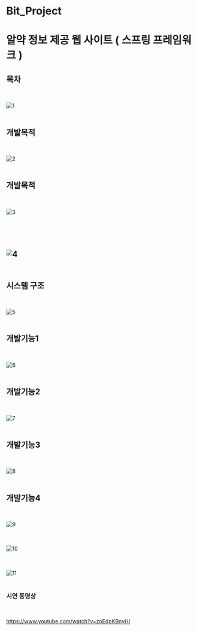 # Bit_Project

<h1>알약 정보 제공 웹 사이트 ( 스프링 프레임워크 )</h1>
<h2> 목차 </h2><br>


![1](https://user-images.githubusercontent.com/52389219/100546382-72624400-32a4-11eb-8c3a-7c817b47f522.JPG)
<br>
<br>
<h2> 개발목적 </h2><br>

![2](https://user-images.githubusercontent.com/52389219/100546387-79895200-32a4-11eb-87bf-b00127323433.JPG)
<br>
<br>
<h2> 개발목적 </h2><br>

![3](https://user-images.githubusercontent.com/52389219/100546429-a3db0f80-32a4-11eb-944e-ffa3ccc8d560.JPG)
<br>
<br>
<h2 시스템 구조 </h2><br>

![4](https://user-images.githubusercontent.com/52389219/100546430-a473a600-32a4-11eb-8a39-6b784d38054f.JPG)
<br>
<br>
<h2> 시스템 구조 </h2><br>

![5](https://user-images.githubusercontent.com/52389219/100546431-a50c3c80-32a4-11eb-80a3-1b6b08c3d0db.JPG)
<br>
<br>
<h2> 개발기능1 </h2><br>

![6](https://user-images.githubusercontent.com/52389219/100546432-a5a4d300-32a4-11eb-9f2f-ed24003a9d78.JPG)
<br>
<br>
<h2> 개발기능2 </h2><br>

![7](https://user-images.githubusercontent.com/52389219/100546435-a5a4d300-32a4-11eb-9c2f-d180ad245334.JPG)
<br>
<br>
<h2> 개발기능3 </h2><br>

![8](https://user-images.githubusercontent.com/52389219/100546437-a6d60000-32a4-11eb-90b2-8a361b666e5e.JPG)
<br>
<br>
<h2> 개발기능4 </h2><br>

![9](https://user-images.githubusercontent.com/52389219/100546439-a6d60000-32a4-11eb-993a-887d0ba2b0bd.JPG)
<br>
<br><br>

![10](https://user-images.githubusercontent.com/52389219/100546442-a76e9680-32a4-11eb-9b1a-fb0c9a27afd8.JPG)
<br>
<br><br>

![11](https://user-images.githubusercontent.com/52389219/100546443-a8072d00-32a4-11eb-9c76-6863d96b351e.JPG)
<br>
<br>
<h3>시연 동영상</h3><br>

https://www.youtube.com/watch?v=zoEdpKBnyHI
<br>
<br>
